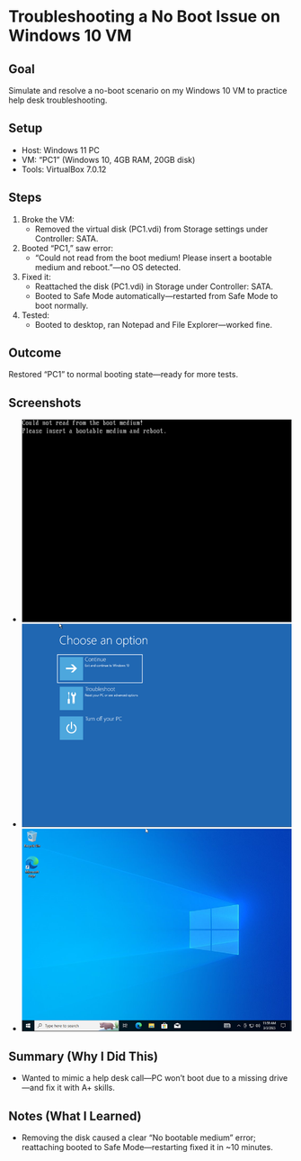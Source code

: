 # Troubleshooting a No Boot Issue on Windows 10 VM

## Goal
Simulate and resolve a no-boot scenario on my Windows 10 VM to practice help desk troubleshooting.

## Setup
- Host: Windows 11 PC
- VM: “PC1” (Windows 10, 4GB RAM, 20GB disk)
- Tools: VirtualBox 7.0.12

## Steps
1. Broke the VM:
   - Removed the virtual disk (PC1.vdi) from Storage settings under Controller: SATA.
2. Booted “PC1,” saw error:
   - “Could not read from the boot medium! Please insert a bootable medium and reboot.”—no OS detected.
3. Fixed it:
   - Reattached the disk (PC1.vdi) in Storage under Controller: SATA.
   - Booted to Safe Mode automatically—restarted from Safe Mode to boot normally.
4. Tested:
   - Booted to desktop, ran Notepad and File Explorer—worked fine.

## Outcome
Restored “PC1” to normal booting state—ready for more tests.

## Screenshots
- ![Error Screen](no-boot-error.png)
- ![Fix in Progress](fix-in-progress.png)
- ![Restored Desktop](restored-desktop.png)

## Summary (Why I Did This)
- Wanted to mimic a help desk call—PC won’t boot due to a missing drive—and fix it with A+ skills.

## Notes (What I Learned)
- Removing the disk caused a clear “No bootable medium” error; reattaching booted to Safe Mode—restarting fixed it in ~10 minutes.

